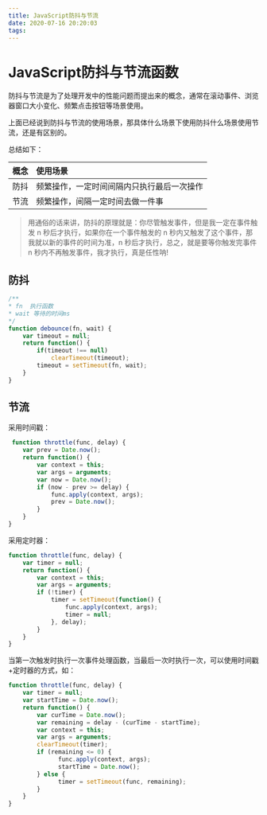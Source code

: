 ```yaml
---
title: JavaScript防抖与节流
date: 2020-07-16 20:20:03
tags:
---
```


# JavaScript防抖与节流函数

防抖与节流是为了处理开发中的性能问题而提出来的概念，通常在滚动事件、浏览器窗口大小变化、频繁点击按钮等场景使用。
<!-- more -->

上面已经说到防抖与节流的使用场景，那具体什么场景下使用防抖什么场景使用节流，还是有区别的。

总结如下：

|概念|使用场景|
|:--|:--|
|防抖|频繁操作，一定时间间隔内只执行最后一次操作|
|节流|频繁操作，间隔一定时间去做一件事|

> 用通俗的话来讲，防抖的原理就是：你尽管触发事件，但是我一定在事件触发 n 秒后才执行，如果你在一个事件触发的 n 秒内又触发了这个事件，那我就以新的事件的时间为准，n 秒后才执行，总之，就是要等你触发完事件 n 秒内不再触发事件，我才执行，真是任性呐!

## 防抖

```js
/**
* fn  执行函数
* wait 等待的时间ms
*/
function debounce(fn, wait) {
    var timeout = null;
    return function() {
        if(timeout !== null) 
            clearTimeout(timeout);
        timeout = setTimeout(fn, wait);
    }
}
```


## 节流

采用时间戳：

```js
 function throttle(func, delay) {
    var prev = Date.now();
    return function() {
        var context = this;
        var args = arguments;
        var now = Date.now();
        if (now - prev >= delay) {
            func.apply(context, args);
            prev = Date.now();
        }
    }
}
```

采用定时器：

```js
function throttle(func, delay) {
    var timer = null;
    return function() {
        var context = this;
        var args = arguments;
        if (!timer) {
            timer = setTimeout(function() {
                func.apply(context, args);
                timer = null;
            }, delay);
        }
    }
}
```

当第一次触发时执行一次事件处理函数，当最后一次时执行一次，可以使用时间戳+定时器的方式，如：

```js
function throttle(func, delay) {
    var timer = null;
    var startTime = Date.now();
    return function() {
        var curTime = Date.now();
        var remaining = delay - (curTime - startTime);
        var context = this;
        var args = arguments;
        clearTimeout(timer);
        if (remaining <= 0) {
              func.apply(context, args);
              startTime = Date.now();
        } else {
              timer = setTimeout(func, remaining);
        }
    }
}
```

